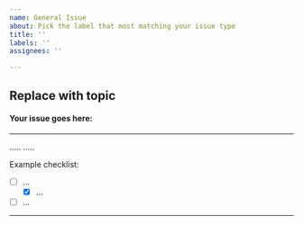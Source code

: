 ```yaml
---
name: General Issue
about: Pick the label that most matching your issue type
title: ''
labels: ''
assignees: ''

---
```


## Replace with topic
#### Your issue goes here:
-------
.....
.....



Example checklist:
- [ ] ...
    - [x] ...
- [ ] ...

------
